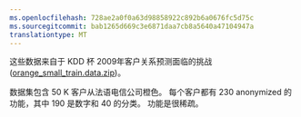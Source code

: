 ```yaml
---
ms.openlocfilehash: 728ae2a0f0a63d98858922c892b6a0676fc5d75c
ms.sourcegitcommit: bab1265d669c3e6871daa7cb8a5640a47104947a
translationtype: MT
---
```

这些数据来自于 KDD 杯 2009年客户关系预测面临的挑战 (<a href="http://www.sigkdd.org/kdd-cup-2009-customer-relationship-prediction - orange_small_train.data.zip">orange_small_train.data.zip</a>)。<p> </p>数据集包含 50 K 客户从法语电信公司橙色。 每个客户都有 230 anonymized 的功能，其中 190 是数字和 40 的分类。 功能是很稀疏。